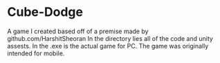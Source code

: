 # Cube-Dodge
A game I created based off of a premise made by github.com/HarshitSheoran
In the directory lies all of the code and unity assests.
In the .exe is the actual game for PC. The game was originally intended for mobile.
